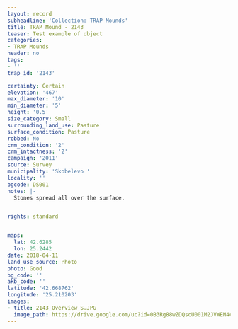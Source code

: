 ```yaml
---
layout: record
subheadline: 'Collection: TRAP Mounds'
title: TRAP Mound - 2143
teaser: Test example of object
categories:
- TRAP Mounds
header: no
tags:
- ''
trap_id: '2143'

certainty: Certain
elevation: '467'
max_diameter: '10'
min_diameter: '5'
height: '0.5'
size_category: Small
surrounding_land_use: Pasture
surface_condition: Pasture
robbed: No
crm_condition: '2'
crm_intactness: '2'
campaign: '2011'
source: Survey
municipality: 'Skobelevo '
locality: ''
bgcode: DS001
notes: |-
  Stones spread all over the surface.


rights: standard


maps:
  lat: 42.6285
  lon: 25.2442
date: 2018-04-11
land_use_source: Photo
photo: Good
bg_code: ''
akb_code: ''
latitude: '42.668762'
longitude: '25.210203'
images:
- title: 2143_Overview_S.JPG
  image_path: https://drive.google.com/uc?id=0B3Rg88wZDQscU001M2JVWEN4cms
---
```

